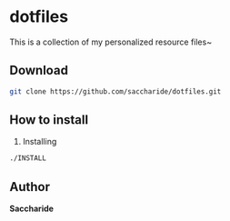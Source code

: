 # dotfiles

This is a collection of my personalized resource files~

## Download
```bash
git clone https://github.com/saccharide/dotfiles.git
```

## How to install 
1) Installing 
```bash
./INSTALL
```

## Author
**Saccharide**
